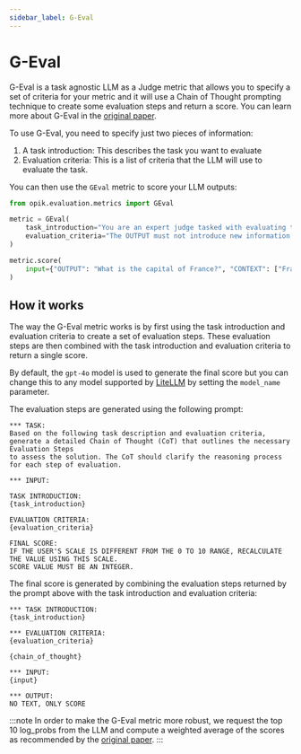 ```yaml
---
sidebar_label: G-Eval
---
```


# G-Eval

G-Eval is a task agnostic LLM as a Judge metric that allows you to specify a set of criteria for your metric and it will use a Chain of Thought prompting technique to create some evaluation steps and return a score. You can learn more about G-Eval in the [original paper](https://arxiv.org/abs/2303.16634).

To use G-Eval, you need to specify just two pieces of information:

1. A task introduction: This describes the task you want to evaluate
2. Evaluation criteria: This is a list of criteria that the LLM will use to evaluate the task.

You can then use the `GEval` metric to score your LLM outputs:

```python
from opik.evaluation.metrics import GEval

metric = GEval(
    task_introduction="You are an expert judge tasked with evaluating the faithfulness of an AI-generated answer to the given context.",
    evaluation_criteria="The OUTPUT must not introduce new information beyond what's provided in the CONTEXT.",
)

metric.score(
    input={"OUTPUT": "What is the capital of France?", "CONTEXT": ["France is a country in Western Europe. Its capital is Paris, which is known for landmarks like the Eiffel Tower."]}
)
```

## How it works

The way the G-Eval metric works is by first using the task introduction and evaluation criteria to create a set of evaluation steps. These evaluation steps are then combined with the task introduction and evaluation criteria to return a single score.

By default, the `gpt-4o` model is used to generate the final score but you can change this to any model supported by [LiteLLM](https://docs.litellm.ai/docs/providers) by setting the `model_name` parameter.

The evaluation steps are generated using the following prompt:

```
*** TASK:
Based on the following task description and evaluation criteria,
generate a detailed Chain of Thought (CoT) that outlines the necessary Evaluation Steps
to assess the solution. The CoT should clarify the reasoning process for each step of evaluation.

*** INPUT:

TASK INTRODUCTION:
{task_introduction}

EVALUATION CRITERIA:
{evaluation_criteria}

FINAL SCORE:
IF THE USER'S SCALE IS DIFFERENT FROM THE 0 TO 10 RANGE, RECALCULATE THE VALUE USING THIS SCALE.
SCORE VALUE MUST BE AN INTEGER.
```

The final score is generated by combining the evaluation steps returned by the prompt above with the task introduction and evaluation criteria:

```
*** TASK INTRODUCTION:
{task_introduction}

*** EVALUATION CRITERIA:
{evaluation_criteria}

{chain_of_thought}

*** INPUT:
{input}

*** OUTPUT:
NO TEXT, ONLY SCORE
```

:::note
In order to make the G-Eval metric more robust, we request the top 10 log_probs from the LLM and compute a weighted average of the scores as recommended by the [original paper](https://arxiv.org/abs/2303.16634).
:::
